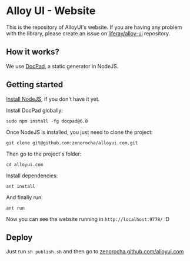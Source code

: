 # Alloy UI - Website

This is the repository of AlloyUI's website. If you are having any problem with the library, please create an issue on [liferay/alloy-ui](https://github.com/liferay/alloy-ui/) repository.

## How it works?

We use [DocPad](https://github.com/bevry/docpad), a static generator in NodeJS.

## Getting started

[Install NodeJS](https://github.com/bevry/community/wiki/Installing-Node), if you don't have it yet.

Install DocPad globally:

	sudo npm install -fg docpad@6.8

Once NodeJS is installed, you just need to clone the project:

	git clone git@github.com:zenorocha/alloyui.com.git

Then go to the project's folder:

	cd alloyui.com

Install dependencies:

	ant install

And finally run:

	ant run

Now you can see the website running in `http://localhost:9778/` :D

## Deploy

Just run `sh publish.sh` and then go to [zenorocha.github.com/alloyui.com](http://zenorocha.github.com/alloyui.com/)